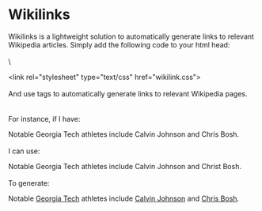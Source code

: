 # Wikilinks

Wikilinks is a lightweight solution to automatically generate links to relevant Wikipedia articles. Simply add the following code to your html head:
\
\
\
<script src="wikilink.js" defer></script>
&lt;link rel="stylesheet" type="text/css" href="wikilink.css"&gt;
\
\
And use <wiki> tags to automatically generate links to relevant Wikipedia pages.
\
\
\
For instance, if I have:

Notable Georgia Tech athletes include Calvin Johnson and Chris Bosh.
\
\
I can use:

Notable <wiki>Georgia Tech</wiki> athletes include <wiki>Calvin Johnson</wiki> and <wiki>Christ Bosh</wiki>.
\
\
To generate:

Notable [Georgia Tech](https://www.wikipedia.org/wiki/Georgia_Tech) athletes include [Calvin Johnson](https://www.wikipedia.org/wiki/Calvin_Johnson) and [Chris Bosh](https://www.wikipedia.org/wiki/Chris_Bosh).
